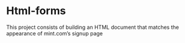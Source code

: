# Html-forms
This project consists of building an HTML document that matches the appearance of mint.com’s signup page
